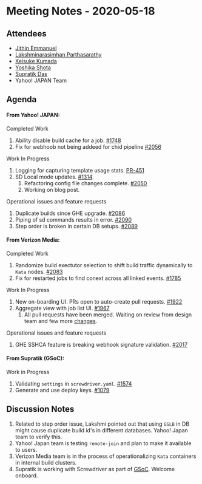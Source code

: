 # Meeting Notes - 2020-05-18

## Attendees

- [Jithin Emmanuel](https://github.com/jithine)
- [Lakshminarasimhan Parthasarathy](https://github.com/parthasl)
- [Keisuke Kumada](https://github.com/kumada626)
- [Yoshika Shota](https://github.com/s-yoshika)
- [Supratik Das](https://github.com/supra08)
- Yahoo! JAPAN Team

## Agenda

#### From Yahoo! JAPAN:

Completed Work

1. Ability disable build cache for a job. [#1748](https://github.com/screwdriver-cd/screwdriver/issues/1748)
1. Fix for webhoob not being addeed for chid pipeline [#2056](https://github.com/screwdriver-cd/screwdriver/issues/2056)

Work In Progress 
1. Logging for capturing template usage stats. [PR-451](https://github.com/screwdriver-cd/models/pull/451)
1. SD Local mode updates. [#1314](https://github.com/screwdriver-cd/screwdriver/issues/1314).
    1. Refactoring config file changes complete. [#2050](https://github.com/screwdriver-cd/screwdriver/issues/2050)
    1. Working on blog post.

Operational issues and feature requests
1. Duplicate builds since GHE upgrade. [#2086](https://github.com/screwdriver-cd/screwdriver/issues/2086)
1. Piping of sd commands results in error. [#2090](https://github.com/screwdriver-cd/screwdriver/issues/2090)
1. Step order is broken in certain DB setups. [#2089](https://github.com/screwdriver-cd/screwdriver/issues/2089)


#### From Verizon Media:

Completed Work
1. Randomize build exectutor selection to shift build traffic dynamically to `Kata` nodes. [#2083](https://github.com/screwdriver-cd/screwdriver/issues/2083)
1. Fix for restarted jobs to find conext across all linked events. [#1785](https://github.com/screwdriver-cd/screwdriver/issues/1785)


Work In Progress 
1. New on-boarding UI. PRs open to auto-create pull requests.  [#1922](https://github.com/screwdriver-cd/screwdriver/issues/1922)
1. Aggregate view with job list UI. [#1967](https://github.com/screwdriver-cd/screwdriver/issues/1967)
    1. All pull requests have been merged. Waiting on review from design team and few more [changes](https://github.com/screwdriver-cd/screwdriver/issues/1967#issuecomment-630981995).


Operational issues and feature requests
1. GHE SSHCA feature is breaking webhook signature validation. [#2017](https://github.com/screwdriver-cd/screwdriver/issues/1785)


#### From Supratik (GSoC):

Work in Progress
1. Validating `settings` in `screwdriver.yaml`. [#1574](https://github.com/screwdriver-cd/screwdriver/issues/1574)
1. Generate and use deploy keys. [#1079](https://github.com/screwdriver-cd/screwdriver/issues/1574)

## Discussion Notes

1. Related to step order issue, Lakshmi pointed out that using `GSLB` in DB might cause duplicate build id's in different databases. Yahoo! Japan team to verify this.
1. Yahoo! Japan team is testing `remote-join` and plan to make it available to users.
1. Verizon Media team is in the process of operationalizing `Kata` containers in internal build clusters.
1. Supratik is working with Screwdriver as part of [GSoC](https://summerofcode.withgoogle.com/projects/#6332388868620288). Welcome onboard.
